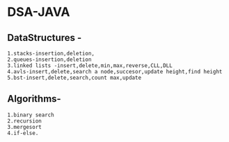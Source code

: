 # DSA-JAVA

## DataStructures -
	1.stacks-insertion,deletion,
	2.queues-insertion,deletion
	3.linked lists -insert,delete,min,max,reverse,CLL,DLL
	4.avls-insert,delete,search a node,succesor,update height,find height
	5.bst-insert,delete,search,count max,update

## Algorithms-
	1.binary search
	2.recursion
	3.mergesort
	4.if-else.

